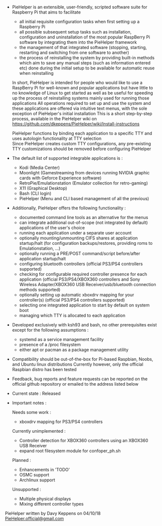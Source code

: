 * PieHelper is an extensible, user-friendly, scripted software suite for Raspberry Pi that aims to facilitate

	- all initial requisite configuration tasks when first setting up a Raspberry Pi
	- all possible subsequent setup tasks such as installation, configuration and uninstallation of the most popular RaspBerry Pi software
	  by integrating them into the PieHelper framework
	- the management of that integrated software (stopping, starting, restarting and switching from one software to another)
	- the process of reinstalling the system by providing built-in methods which aim to save any manual steps (such as information entered etc) done during the initial
	  setup to be available for automatic reuse when reinstalling

  In short, PieHelper is intended for people who would like to use a RaspBerry Pi for well-known and popular applications but have little to no knowledge of
  Linux to get started as well as be useful for speeding up the process of reinstalling systems mainly used for running those applications
  All operations required to set up and use the system and these applications are offered via intuitive text menus, with the sole exception of PieHelper's initial installation
  This is a short step-by-step process, available in the PieHelper wiki on https://github.com/dkeppens/PieHelper/wiki/Install-instructions

  PieHelper functions by binding each application to a specific TTY and uses autologin functionality at TTY selection  
  Since PieHelper creates custom TTY configurations, any pre-existing TTY customizations should be removed before configuring PieHelper

* The default list of supported integrable applications is :
	- Kodi (Media Center)
	- Moonlight (Gamestreaming from devices running NVIDIA graphic cards with Geforce Experience software)
	- RetroPie/Emulationstation (Emulator collection for retro-gaming)
	- X11 (Graphical Desktop)
	- Bash (CLI login)
	- PieHelper (Menu and CLI based management of all the previous)

* Additionally, PieHelper offers the following functionality :

	- documented command line tools as an alternative for the menus
	- can integrate additional out-of-scope (not integrated by default) applications of the user's choice
	- running each application under a separate user account
	- optionally mounting/unmounting CIFS shares at application startup/halt (for configuration backups/restores, providing roms to Emulationstation, ...)
	- optionally running a PRE/POST command/script before/after application startup/halt
	- configuring bluetooth controllers (official PS3/PS4 controllers supported)
	- checking for configurable required controller presence for each application (official PS3/PS4/XBOX360 controllers and Sony Wireless Adapter/XBOX360 USB Receiver/usb/bluetooth connection methods supported)
	- optionally setting up automatic xboxdrv mapping for your controller(s) (official PS3/PS4 controllers supported)
	- selecting one integrated application to start by default on system boot
	- managing which TTY is allocated to each application

* Developed exclusively with ksh93 and bash, no other prerequisites exist except for the following assumptions :

	- systemd as a service management facility
	- presence of a /proc filesystem
	- either apt or pacman as a package management utility

* Compatibility should be out-of-the-box for Pi-based Raspbian, Noobs, and Ubuntu linux distributions
  Currently however, only the official Raspbian distro has been tested

* Feedback, bug reports and feature requests can be reported on the official github repository
  or emailed to the address listed below

* Current state : Released

* Important notes :

  Needs some work :

	- xboxdrv mapping for PS3/PS4 controllers

  Currently unimplemented :

	- Controller detection for XBOX360 controllers using an XBOX360 USB Receiver
	- expand root filesystem module for confoper_ph.sh

  Planned :
	- Enhancements in 'TODO'
	- OSMC support
	- Archlinux support

  Unsupported : 

	- Multiple physical displays
	- Mixing different controller types

PieHelper written by Davy Keppens on 04/10/18
PieHelper.official@gmail.com
